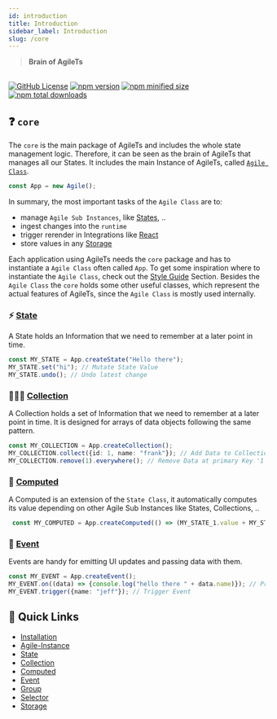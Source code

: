 ```yaml
---
id: introduction
title: Introduction
sidebar_label: Introduction
slug: /core
---
```


> **Brain of AgileTs**

<br />

<a href="https://github.com/agile-ts/agile">
  <img src="https://img.shields.io/github/license/agile-ts/agile.svg?label=license&style=flat&colorA=293140&colorB=4a4872" alt="GitHub License"/></a>
<a href="https://npm.im/@agile-ts/core">
  <img src="https://img.shields.io/npm/v/@agile-ts/core.svg?label=npm&style=flat&colorA=293140&colorB=4a4872" alt="npm version"/></a>
<a href="https://npm.im/@agile-ts/core">
  <img src="https://img.shields.io/bundlephobia/min/@agile-ts/core.svg?label=minified%20size&style=flat&colorA=293140&colorB=4a4872" alt="npm minified size"/></a>
<a href="https://npm.im/@agile-ts/core">
  <img src="https://img.shields.io/npm/dt/@agile-ts/core.svg?label=downloads&style=flat&colorA=293140&colorB=4a4872" alt="npm total downloads"/></a>


## ❓ `core`

The `core` is the main package of AgileTs and includes the whole state management logic.
Therefore, it can be seen as the brain of AgileTs that manages all our States.
It includes the main Instance of AgileTs, called [`Agile Class`](./features/agile-instance/Introduction.md).
```ts
const App = new Agile();
```
In summary, the most important tasks of the `Agile Class` are to:
- manage `Agile Sub Instances`, like [States](./features/state/Introduction.md), ..
- ingest changes into the `runtime`
- trigger rerender in Integrations like [React](../react/Introduction.md)
- store values in any [Storage](./features/storage/Introduction.md)

Each application using AgileTs needs the `core` package 
and has to instantiate a `Agile Class` often called `App`.
To get some inspiration where to instantiate the `Agile Class`, check out the [Style Guide](../../main/StyleGuide.md) Section.
Besides the `Agile Class` the `core` holds some other useful classes,
which represent the actual features of AgileTs, since the `Agile Class`
is mostly used internally.

### ⚡️ [State](./features/state/Introduction.md)
A State holds an Information that we need to remember at a later point in time.
```ts
const MY_STATE = App.createState("Hello there");
MY_STATE.set("hi"); // Mutate State Value
MY_STATE.undo(); // Undo latest change
```

### 👨‍👧‍👦 [Collection](./features/collection/Introduction.md)
A Collection holds a set of Information that we need to remember at a later point in time.
It is designed for arrays of data objects following the same pattern.
```ts
const MY_COLLECTION = App.createCollection();
MY_COLLECTION.collect({id: 1, name: "frank"}); // Add Data to Collection
MY_COLLECTION.remove(1).everywhere(); // Remove Data at primary Key '1' from Collection
```

### 🤖 [Computed](./features/state/Introduction.md)
A Computed is an extension of the `State Class`, 
it automatically computes its value depending on other Agile Sub Instances like States, Collections, ..
```ts
 const MY_COMPUTED = App.createComputed(() => (MY_STATE_1.value + MY_STATE_2.value));
```

### 🚌 [Event](./features/event/Introduction.md)
Events are handy for emitting UI updates and passing data with them.
```ts
const MY_EVENT = App.createEvent();
MY_EVENT.on((data) => {console.log("hello there " + data.name)}); // Print 'hello there jeff' if Event gets triggered
MY_EVENT.trigger({name: "jeff"}); // Trigger Event
```

## 🚀 Quick Links
- [Installation](./Installation.md)
- [Agile-Instance](./features/agile-instance/Introduction.md)
- [State](./features/state/Introduction.md)
- [Collection](./features/collection/Introduction.md)
- [Computed](./features/computed/Introduction.md)
- [Event](./features/event/Introduction.md)
- [Group](./features/collection/group/Introduction.md)
- [Selector](./features/collection/selector/Introduction.md)
- [Storage](./features/storage/Introduction.md)